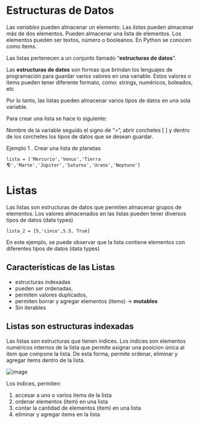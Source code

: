 # Estructuras de Datos

Las *variables* pueden almacenar un elemento. Las *listas* pueden almacenar más de dos elementos. Pueden almacenar una lista de elementos. Los elementos pueden ser textos, número o booleanos. En Python se conocen como items.

Las listas pertenecen a un conjunto llamado “**estructuras de datos**”.

Las **estructuras de datos** son formas que brindan los lenguajes de programación para guardar varios valores en una variable. Estos valores o items pueden tener diferente formato, como: strings, numéricos, boleados, etc

Por lo tanto, las listas pueden almacenar varios tipos de datos en una sola variable.

Para crear una lista se hace lo siguiente:

Nombre de la variable seguido el signo de “=“, abrir corchetes [ ] y dentro de los corchetes los tipos de datos que se desean guardar.

Ejemplo 1 . Crear una lista de planetas
```
lista = ['Mercurio','Venus','Tierra🌎','Marte','Júpiter','Saturno','Urano','Neptuno']
```

# Listas 

Las listas son estructuras de datos que permiten almacenar grupos de elementos. Los valores almacenados en las listas pueden tener diversos tipos de datos (data types)
```
lista_2 = [5,'cinco',5.5, True]
```
En este ejemplo, se puede observar que la lista contiene elementos con diferentes tipos de datos (data types)

## Características de las Listas
-  estructuras indexadas
-  pueden ser ordenadas, 
-  permiten valores duplicados, 
-  permiten borrar y agregar elementos (items) -> **mutables**
-  Sin iterables


## Listas son estructuras indexadas
Las listas son estructuras que tienen indices. Los indices son elementos numéricos internos de la lista que permite asignar una posicion única al item que compone la lista. De esta forma, permite ordenar, eliminar y agregar items dentro de la lista. 

![image](https://external-content.duckduckgo.com/iu/?u=https%3A%2F%2Fwww.scaler.com%2Ftopics%2Fmedia%2FPython-list-index-1-1024x498.jpeg&f=1&nofb=1&ipt=a6dbfa83da9f10b83b18f8d0146536d7a61d122006e0c87efdf0a86494d1193c&ipo=images)

Los índices, permiten:
  1. accesar a uno o varios items de la lista
  2. ordenar elementos (item) en una lista
  3. contar la cantidad de elementos (item) en una lista
  4. eliminar y agregar items en la lista
